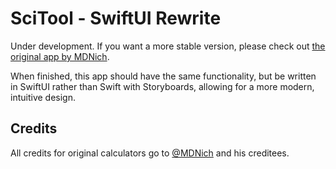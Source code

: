 # SciTool - SwiftUI Rewrite
Under development. If you want a more stable version, please check out [the original app by MDNich](https://github.com/MDNich/SciTool).

When finished, this app should have the same functionality, but be written in SwiftUI rather than Swift with Storyboards, allowing for a more modern, intuitive design. 

## Credits
All credits for original calculators go to [@MDNich](https://github.com/MDNich) and his creditees. 
